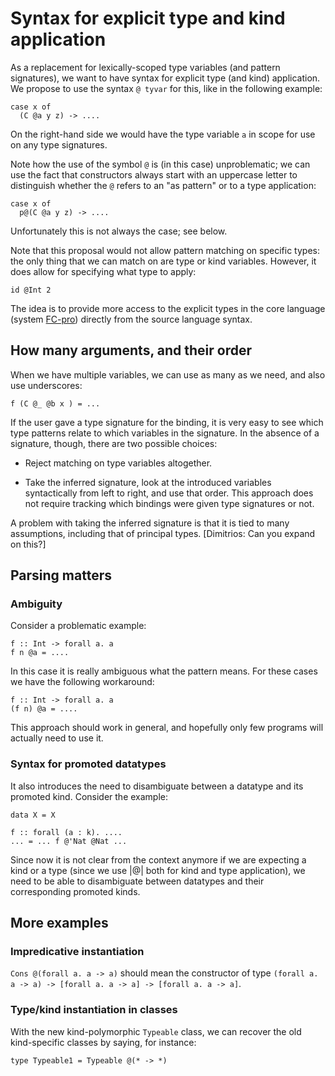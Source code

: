 # Syntax for explicit type and kind application



As a replacement for lexically-scoped type variables (and pattern signatures),
we want to have syntax for explicit type (and kind) application. We propose
to use the syntax `@ tyvar` for this, like in the following example:


```wiki
case x of
  (C @a y z) -> ....
```


On the right-hand side we would have the type variable `a` in scope for use on 
any type signatures.



Note how the use of the symbol `@` is (in this case) unproblematic; we can
use the fact that constructors always start with an uppercase letter to distinguish
whether the `@` refers to an "as pattern" or to a type application:


```wiki
case x of
  p@(C @a y z) -> ....
```


Unfortunately this is not always the case; see below.



Note that this proposal would not allow pattern matching on specific types:
the only thing that we can match on are type or kind variables. However, it
does allow for specifying what type to apply:


```wiki
id @Int 2
```


The idea is to provide more access to the explicit types in the core language
(system [ FC-pro](http://dreixel.net/research/pdf/ghp.pdf))
directly from the source language syntax.


## How many arguments, and their order



When we have multiple variables, we can use as many as we need, and also use
underscores:


```wiki
f (C @_ @b x ) = ...
```


If the user gave a type signature for the binding, it is very easy to see
which type patterns relate to which variables in the signature. In the absence
of a signature, though, there are two possible choices:


- Reject matching on type variables altogether.

- Take the inferred signature, look at the introduced variables syntactically
  from left to right, and use that order. This approach does not require tracking
  which bindings were given type signatures or not.


A problem with taking the inferred signature is that it is tied to
many assumptions, including that of principal types.
\[Dimitrios: Can you expand on this?\]


## Parsing matters


### Ambiguity



Consider a problematic example:


```wiki
f :: Int -> forall a. a
f n @a = ....
```


In this case it is really ambiguous what the pattern means. For these
cases we have the following workaround:


```wiki
f :: Int -> forall a. a
(f n) @a = ....
```


This approach should work in general, and hopefully only few programs will
actually need to use it.


### Syntax for promoted datatypes



It also introduces the need to disambiguate between a datatype and its promoted
kind. Consider the example:


```wiki
data X = X

f :: forall (a : k). ....
... = ... f @'Nat @Nat ...
```


Since now it is not clear from the context anymore if we are expecting a kind
or a type (since we use \|@\| both for kind and type application), we need to be
able to disambiguate between datatypes and their corresponding promoted kinds.


## More examples


### Impredicative instantiation



`Cons @(forall a. a -> a)` should mean the constructor of type
`(forall a. a -> a) -> [forall a. a -> a] -> [forall a. a -> a]`.


### Type/kind instantiation in classes



With the new kind-polymorphic `Typeable` class, we can recover the old
kind-specific classes by saying, for instance:


```wiki
type Typeable1 = Typeable @(* -> *)
```